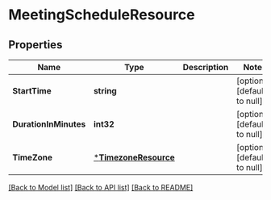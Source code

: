# MeetingScheduleResource

## Properties
Name | Type | Description | Notes
------------ | ------------- | ------------- | -------------
**StartTime** | **string** |  | [optional] [default to null]
**DurationInMinutes** | **int32** |  | [optional] [default to null]
**TimeZone** | [***TimezoneResource**](TimezoneResource.md) |  | [optional] [default to null]

[[Back to Model list]](../README.md#documentation-for-models) [[Back to API list]](../README.md#documentation-for-api-endpoints) [[Back to README]](../README.md)


